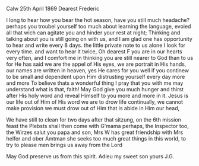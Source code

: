  Calw 25th April 1869
Dearest Frederic

I long to hear how you bear the hot season, have you still much headache? perhaps you troubel yourself too much about learning the language, evoied all that wich can agitate you and hinder your rest at night; Thinking and talking about you is still going on with us, and I am glad one has opportunity to hear and write every 8 days. the little private note to us alone I look for every time. and want to hear it twice, Oh dearest F you are in our hearts very often, and I comfort me in thinking you are still nearer to God than to us for He has said we are the appel of His eyes, we are portrait in His hands, our names are written in heaven, yes He cares for you well if you continew to be small and dependent upon Him distrusting yourself every day more and more To believe thats a wonderful thing I pray that you with me may understand what is that, faith! May God give you much hunger and thirst after His holy word and reveal Himself to you more and more in it. Jesus is our life out of Him of His word we are to drow life continually, we cannot make provision we must drow out of Him that is abide in Him our head,

We have still to clean for two days after that sitzung, on the 6th mission feast the Plebsts shall then come with G'mama perhaps, the Inspector too, the Wirzes salut you papa and son, Mrs W has great friendship with Mrs helfer and ober Amtman she seeks too much great things in this world, to try to please men brings us away from the Lord

May God preserve us from this spirit. Adieu my sweet son
 yours J.G.
